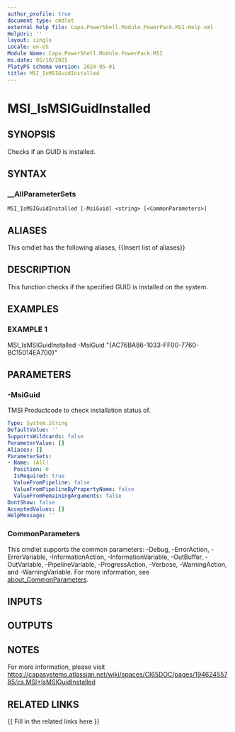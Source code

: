 ```yaml
---
author_profile: true
document type: cmdlet
external help file: Capa.PowerShell.Module.PowerPack.MSI-Help.xml
HelpUri: ''
layout: single
Locale: en-US
Module Name: Capa.PowerShell.Module.PowerPack.MSI
ms.date: 05/10/2025
PlatyPS schema version: 2024-05-01
title: MSI_IsMSIGuidInstalled
---
```


# MSI_IsMSIGuidInstalled

## SYNOPSIS

Checks if an GUID is installed.

## SYNTAX

### __AllParameterSets

```
MSI_IsMSIGuidInstalled [-MsiGuid] <string> [<CommonParameters>]
```

## ALIASES

This cmdlet has the following aliases,
  {{Insert list of aliases}}

## DESCRIPTION

This function checks if the specified GUID is installed on the system.

## EXAMPLES

### EXAMPLE 1

MSI_IsMSIGuidInstalled -MsiGuid "{AC76BA86-1033-FF00-7760-BC15014EA700}"

## PARAMETERS

### -MsiGuid

TMSI Productcode to check installation status of.

```yaml
Type: System.String
DefaultValue: ''
SupportsWildcards: false
ParameterValue: []
Aliases: []
ParameterSets:
- Name: (All)
  Position: 0
  IsRequired: true
  ValueFromPipeline: false
  ValueFromPipelineByPropertyName: false
  ValueFromRemainingArguments: false
DontShow: false
AcceptedValues: []
HelpMessage: ''
```

### CommonParameters

This cmdlet supports the common parameters: -Debug, -ErrorAction, -ErrorVariable,
-InformationAction, -InformationVariable, -OutBuffer, -OutVariable, -PipelineVariable,
-ProgressAction, -Verbose, -WarningAction, and -WarningVariable. For more information, see
[about_CommonParameters](https://go.microsoft.com/fwlink/?LinkID=113216).

## INPUTS

## OUTPUTS

## NOTES

For more information, please visit https://capasystems.atlassian.net/wiki/spaces/CI65DOC/pages/19462455785/cs.MSI+IsMSIGuidInstalled


## RELATED LINKS

{{ Fill in the related links here }}

